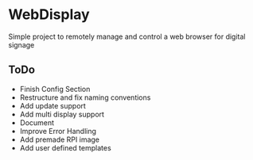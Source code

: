 
# WebDisplay

Simple project to remotely manage and control a web browser for digital signage
 
## ToDo
- Finish Config Section
- Restructure and fix naming conventions
- Add update support
- Add multi display support
- Document
- Improve Error Handling
- Add premade RPI image
- Add user defined templates